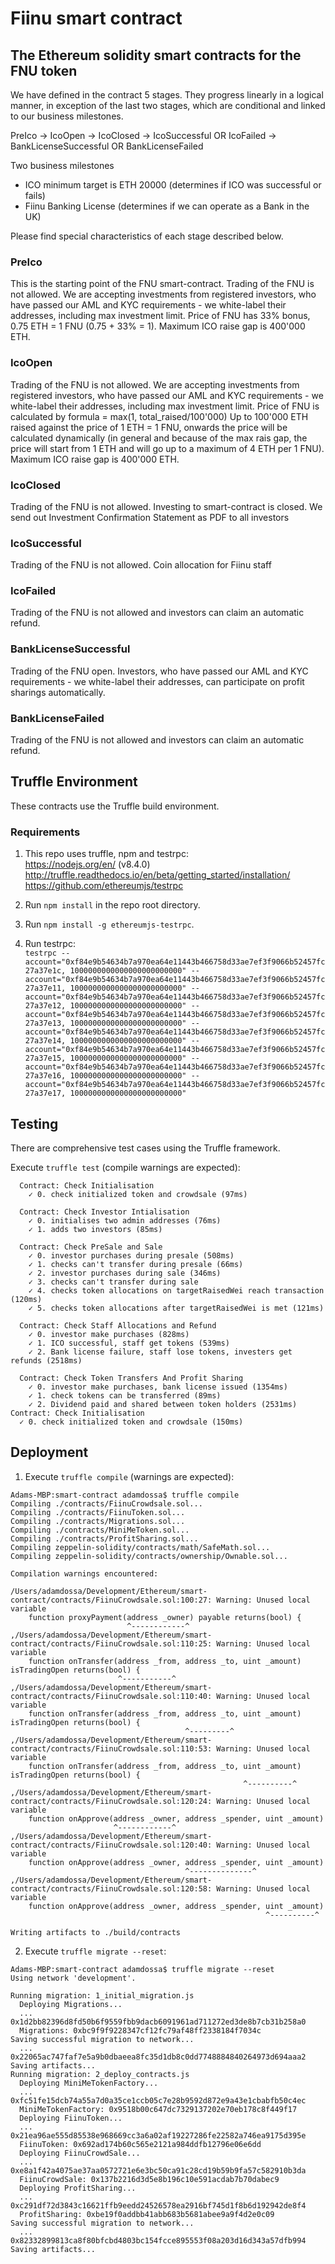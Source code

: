 # Fiinu smart contract

## The Ethereum solidity smart contracts for the FNU token

We have defined in the contract 5 stages. They progress linearly in a logical manner, in exception of the last two stages, which are conditional and linked to our business milestones.

PreIco -> IcoOpen -> IcoClosed -> IcoSuccessful OR IcoFailed -> BankLicenseSuccessful OR BankLicenseFailed

Two business milestones
- ICO minimum target is ETH 20000 (determines if ICO was successful or fails)
- Fiinu Banking License (determines if we can operate as a Bank in the UK)

Please find special characteristics of each stage described below.

### PreIco
This is the starting point of the FNU smart-contract.
Trading of the FNU is not allowed.
We are accepting investments from registered investors, who have passed our AML and KYC requirements - we white-label their addresses, including max investment limit.
Price of FNU has 33% bonus, 0.75 ETH = 1 FNU (0.75 + 33% = 1).
Maximum ICO raise gap is 400'000 ETH.

### IcoOpen
Trading of the FNU is not allowed.
We are accepting investments from registered investors, who have passed our AML and KYC requirements - we white-label their addresses, including max investment limit.
Price of FNU is calculated by formula = max(1, total_raised/100'000)
Up to 100'000 ETH raised against the price of 1 ETH = 1 FNU, onwards the price will be calculated dynamically (in general and because of the max rais gap, the price will start from 1 ETH and will go up to a maximum of 4 ETH per 1 FNU).
Maximum ICO raise gap is 400'000 ETH.

### IcoClosed
Trading of the FNU is not allowed.
Investing to smart-contract is closed.
We send out Investment Confirmation Statement as PDF to all investors

### IcoSuccessful
Trading of the FNU is not allowed.
Coin allocation for Fiinu staff

### IcoFailed
Trading of the FNU is not allowed and investors can claim an automatic refund.

### BankLicenseSuccessful
Trading of the FNU open.
Investors, who have passed our AML and KYC requirements - we white-label their addresses, can participate on profit sharings automatically.

### BankLicenseFailed
Trading of the FNU is not allowed and investors can claim an automatic refund.

## Truffle Environment

These contracts use the Truffle build environment.

### Requirements

1. This repo uses truffle, npm and testrpc:  
https://nodejs.org/en/ (v8.4.0) 
http://truffle.readthedocs.io/en/beta/getting_started/installation/  
https://github.com/ethereumjs/testrpc

1. Run `npm install` in the repo root directory.
1. Run `npm install -g ethereumjs-testrpc`.
1. Run testrpc:  
`testrpc --account="0xf84e9b54634b7a970ea64e11443b466758d33ae7ef3f9066b52457fc27a37e1c, 1000000000000000000000000" --account="0xf84e9b54634b7a970ea64e11443b466758d33ae7ef3f9066b52457fc27a37e11, 1000000000000000000000000" --account="0xf84e9b54634b7a970ea64e11443b466758d33ae7ef3f9066b52457fc27a37e12, 1000000000000000000000000" --account="0xf84e9b54634b7a970ea64e11443b466758d33ae7ef3f9066b52457fc27a37e13, 1000000000000000000000000" --account="0xf84e9b54634b7a970ea64e11443b466758d33ae7ef3f9066b52457fc27a37e14, 1000000000000000000000000" --account="0xf84e9b54634b7a970ea64e11443b466758d33ae7ef3f9066b52457fc27a37e15, 1000000000000000000000000" --account="0xf84e9b54634b7a970ea64e11443b466758d33ae7ef3f9066b52457fc27a37e16, 1000000000000000000000000" --account="0xf84e9b54634b7a970ea64e11443b466758d33ae7ef3f9066b52457fc27a37e17, 1000000000000000000000000"`

## Testing

There are comprehensive test cases using the Truffle framework.

Execute `truffle test` (compile warnings are expected):
```
  Contract: Check Initialisation
    ✓ 0. check initialized token and crowdsale (97ms)

  Contract: Check Investor Intialisation
    ✓ 0. initialises two admin addresses (76ms)
    ✓ 1. adds two investors (85ms)

  Contract: Check PreSale and Sale
    ✓ 0. investor purchases during presale (508ms)
    ✓ 1. checks can't transfer during presale (66ms)
    ✓ 2. investor purchases during sale (346ms)
    ✓ 3. checks can't transfer during sale
    ✓ 4. checks token allocations on targetRaisedWei reach transaction (120ms)
    ✓ 5. checks token allocations after targetRaisedWei is met (121ms)

  Contract: Check Staff Allocations and Refund
    ✓ 0. investor make purchases (828ms)
    ✓ 1. ICO successful, staff get tokens (539ms)
    ✓ 2. Bank license failure, staff lose tokens, investers get refunds (2518ms)

  Contract: Check Token Transfers And Profit Sharing
    ✓ 0. investor make purchases, bank license issued (1354ms)
    ✓ 1. check tokens can be transferred (89ms)
    ✓ 2. Dividend paid and shared between token holders (2531ms)
Contract: Check Initialisation
  ✓ 0. check initialized token and crowdsale (150ms)
```

## Deployment

1. Execute `truffle compile` (warnings are expected):  
```
Adams-MBP:smart-contract adamdossa$ truffle compile
Compiling ./contracts/FiinuCrowdsale.sol...
Compiling ./contracts/FiinuToken.sol...
Compiling ./contracts/Migrations.sol...
Compiling ./contracts/MiniMeToken.sol...
Compiling ./contracts/ProfitSharing.sol...
Compiling zeppelin-solidity/contracts/math/SafeMath.sol...
Compiling zeppelin-solidity/contracts/ownership/Ownable.sol...

Compilation warnings encountered:

/Users/adamdossa/Development/Ethereum/smart-contract/contracts/FiinuCrowdsale.sol:100:27: Warning: Unused local variable
    function proxyPayment(address _owner) payable returns(bool) {
                          ^------------^
,/Users/adamdossa/Development/Ethereum/smart-contract/contracts/FiinuCrowdsale.sol:110:25: Warning: Unused local variable
    function onTransfer(address _from, address _to, uint _amount) isTradingOpen returns(bool) {
                        ^-----------^
,/Users/adamdossa/Development/Ethereum/smart-contract/contracts/FiinuCrowdsale.sol:110:40: Warning: Unused local variable
    function onTransfer(address _from, address _to, uint _amount) isTradingOpen returns(bool) {
                                       ^---------^
,/Users/adamdossa/Development/Ethereum/smart-contract/contracts/FiinuCrowdsale.sol:110:53: Warning: Unused local variable
    function onTransfer(address _from, address _to, uint _amount) isTradingOpen returns(bool) {
                                                    ^----------^
,/Users/adamdossa/Development/Ethereum/smart-contract/contracts/FiinuCrowdsale.sol:120:24: Warning: Unused local variable
    function onApprove(address _owner, address _spender, uint _amount)
                       ^------------^
,/Users/adamdossa/Development/Ethereum/smart-contract/contracts/FiinuCrowdsale.sol:120:40: Warning: Unused local variable
    function onApprove(address _owner, address _spender, uint _amount)
                                       ^--------------^
,/Users/adamdossa/Development/Ethereum/smart-contract/contracts/FiinuCrowdsale.sol:120:58: Warning: Unused local variable
    function onApprove(address _owner, address _spender, uint _amount)
                                                         ^----------^

Writing artifacts to ./build/contracts
```

2. Execute `truffle migrate --reset`:  
```
Adams-MBP:smart-contract adamdossa$ truffle migrate --reset
Using network 'development'.

Running migration: 1_initial_migration.js
  Deploying Migrations...
  ... 0x1d2bb82396d8fd50b6f9559fbb9dacb6091961ad711272ed3de8b7cb31b258a0
  Migrations: 0xbc9f9f9228347cf12fc79af48ff2338184f7034c
Saving successful migration to network...
  ... 0x22065ac747faf7e5a9b0dbaeea8fc35d1db8c0dd7748884840264973d694aaa2
Saving artifacts...
Running migration: 2_deploy_contracts.js
  Deploying MiniMeTokenFactory...
  ... 0xfc51fe15dcb74a55a7d0a35ce1ccb05c7e28b9592d872e9a43e1cbabfb50c4ec
  MiniMeTokenFactory: 0x9518b00c647dc7329137202e70eb178c8f449f17
  Deploying FiinuToken...
  ... 0x21ea96ae555d85538e968669cc3a6a02af19227286fe22582a746ea9175d395e
  FiinuToken: 0x692ad174b60c565e2121a984ddfb12796e06e6dd
  Deploying FiinuCrowdSale...
  ... 0xe8a1f42a4075ae37aa0572721e6e3bc50ca91c28cd19b59b9fa57c582910b3da
  FiinuCrowdSale: 0x137b2216d3d5e8b196c10e591acdab7b70dabec9
  Deploying ProfitSharing...
  ... 0xc291df72d3843c16621ffb9eedd24526578ea2916bf745d1f8b6d192942de8f4
  ProfitSharing: 0xbe19f0addbb41abb683b5681abee9a9f4d2e0c09
Saving successful migration to network...
  ... 0x82332899813ca8f80bfcbd4803bc154fcce895553f08a203d16d343a57dfb994
Saving artifacts...
```
